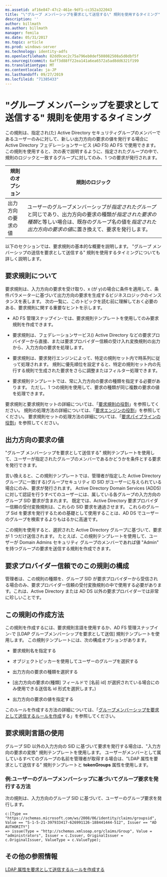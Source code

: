 ```yaml
---
ms.assetid: af16e847-47c2-461e-9df1-cc352a322043
title: "\"グループ メンバーシップを要求として送信する\" 規則を使用するタイミング"
description: ''
author: billmath
ms.author: billmath
manager: femila
ms.date: 05/31/2017
ms.topic: article
ms.prod: windows-server
ms.technology: identity-adfs
ms.openlocfilehash: 82dd9cec2c75a796eb0def508082508a5d0dbf5f
ms.sourcegitcommit: 6aff3d88ff22ea141a6ea6572a5ad8dd6321f199
ms.translationtype: MT
ms.contentlocale: ja-JP
ms.lasthandoff: 09/27/2019
ms.locfileid: "71385433"
---
```

# <a name="when-to-use-a-send-group-membership-as-a-claim-rule"></a>"グループ メンバーシップを要求として送信する" 規則を使用するタイミング
この規則は、指定され\(た\) Active Directory セキュリティグループのメンバーであるユーザーのみに対して、新しい出力方向の要求の値を発行する場合に Active Directory フェデレーションサービス (AD FS) AD FS で使用できます。 この規則を使用すると、次の表で説明するように、指定されたグループの中で、規則のロジックと一致するグループに対してのみ、1 つの要求が発行されます。  
  
|規則のオプション|規則のロジック|  
|---------------|--------------|  
|出力方向の要求の値|ユーザーのグループメンバーシップが*指定されたグループ*と同じであり、出力方向の要求の種類が*指定された要求の種類*と等しい場合は、既存のグループ名の値を*指定された出力方向の要求の値*に置き換えて、要求を発行します。|  
  
以下のセクションでは、要求規則の基本的な概要を説明します。 "グループ メンバーシップの送信を要求として送信する" 規則を使用するタイミングについても詳しく説明します。  
  
## <a name="about-claim-rules"></a>要求規則について  
要求規則は、入力方向の要求を受け取り、x \(が y\)の場合に条件を適用して、条件パラメーターに基づいて出力方向の要求を生成するビジネスロジックのインスタンスを表します。 次の一覧に、このトピックを読む前に理解しておく必要のある、要求規則に関する重要なヒントを示します。  
  
-   AD FS 管理スナップイン\-では、要求規則テンプレートを使用してのみ要求規則を作成できます。  
  
-   要求規則は、フェデレーションサービス\(\) Active Directory などの要求プロバイダーから直接、または要求プロバイダー信頼の受け入れ変換規則の出力から、入力方向の要求を処理します。  
  
-   要求規則は、要求発行エンジンによって、特定の規則セット内で時系列に従って処理されます。 規則に優先順位を設定すると、特定の規則セット内の先行する規則で生成された要求をさらに調整またはフィルター処理できます。  
  
-   要求規則テンプレートでは、常に入力方向の要求の種類を指定する必要があります。 ただし、1 つの規則を使用して、要求の種類が同じ複数の要求の値を処理できます。  
  
要求規則と要求規則セットの詳細については、「[要求規則の役割](The-Role-of-Claim-Rules.md)」を参照してください。 規則の処理方法の詳細については、「[要求エンジンの役割](The-Role-of-the-Claims-Engine.md)」を参照してください。 要求規則セットの処理方法の詳細については、「[要求パイプラインの役割](The-Role-of-the-Claims-Pipeline.md)」を参照してください。  
  
## <a name="outgoing-claim-value"></a>出力方向の要求の値  
"グループ メンバーシップを要求として送信する" 規則テンプレートを使用して、ユーザーが指定されたグループのメンバーであるかどうかを条件とする要求を発行できます。  
  
言い換えると、この規則テンプレートでは、管理者が指定した Active Directory グループに一致\(する\)グループセキュリティ ID SID がユーザーに与えられている場合にのみ、要求が発行されます。 Active Directory Domain Services \(ADDS\)に対して認証を行うすべてのユーザーには、属している各グループの入力方向のグループ SID 要求が含まれます。 既定では、Active Directory 要求プロバイダー信頼の受付変換規則は、これらの SID 要求を通過させます。 これらのグループ Sid を要求を発行するための基礎として使用することは、AD DS でユーザーのグループを検索するよりもはるかに高速です。  
  
この規則を使用すると、選択された Active Directory グループに基づいて、要求が 1 つだけ送信されます。 たとえば、この規則テンプレートを使用して、ユーザーが Domain Admins セキュリティ グループのメンバーであれば値 "Admin" を持つグループの要求を送信する規則を作成できます。  
  
## <a name="configuring-this-rule-on-a-claims-provider-trust"></a>要求プロバイダー信頼でのこの規則の構成  
管理者は、この規則の種類を、グループ SID が要求プロバイダーから受信される場合のみ、要求プロバイダー信頼の受付変換規則の中で使用する必要があります。これは、Active Directory または AD DS 以外の要求プロバイダーでは非常に珍しいことです。  
  
## <a name="how-to-create-this-rule"></a>この規則の作成方法  
この規則を作成するには、要求規則言語を使用するか、AD FS 管理スナップイン\-で [LDAP グループメンバーシップを要求として送信] 規則テンプレートを使用します。 この規則テンプレートには、次の構成オプションがあります。  
  
-   要求規則名を指定する  
  
-   オブジェクトピッカーを使用してユーザーのグループを選択する  
  
-   出力方向の要求の種類を選択する  
  
-   [出力方向の要求の\(種類] フィールドで [名前 id] が選択されている場合にのみ使用できる送信名 id 形式を選択します。\)  
  
-   出力方向の要求の値を指定する  
  
このルールを作成する方法の詳細については、「[グループメンバーシップを要求として送信するルールを作成](https://technet.microsoft.com/library/ee913569.aspx)する」を参照してください。  
  
## <a name="using-the-claim-rule-language"></a>要求規則言語の使用  
グループ SID 以外の入力方向の SID に基づいて要求を発行する場合は、"入力方向の要求の変換" 規則テンプレートを使用します。 ユーザーがメンバーとして属しているすべてのグループの名前を管理者が取得する場合は、"LDAP 属性を要求として送信する" 規則テンプレートと **tokenGroups** 属性を使用します。  
  
### <a name="example-how-to-issue-group-claims-based-on-the-users-group-membership"></a>例:ユーザーのグループメンバーシップに基づいてグループ要求を発行する方法  
次の規則は、入力方向のグループ SID に基づいて、ユーザーのグループ要求を発行します。  
  
```  
c:[Type == "https://schemas.microsoft.com/ws/2008/06/identity/claims/groupsid", Value == "S-1-5-21-397933417-626991126-188441444-512", Issuer == "AD AUTHORITY"]  
=> issue(Type = "http://schemas.xmlsoap.org/claims/Group", Value = "administrators", Issuer = c.Issuer, OriginalIssuer = c.OriginalIssuer, ValueType = c.ValueType);  
```  
  
## <a name="additional-references"></a>その他の参照情報  
[LDAP 属性を要求として送信するルールを作成する](https://technet.microsoft.com/library/dd807115.aspx)  
  

